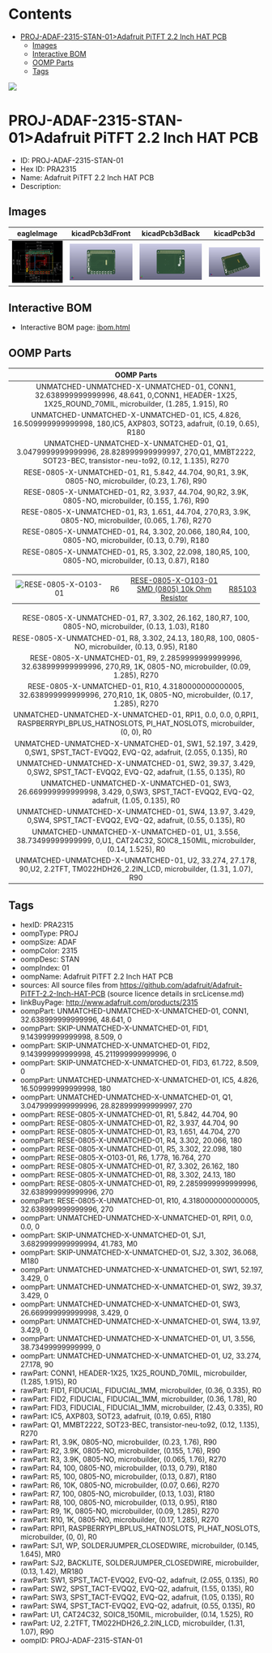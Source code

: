 



Contents
========

* [PROJ-ADAF-2315-STAN-01>Adafruit PiTFT 2.2 Inch HAT PCB](#proj-adaf-2315-stan-01adafruit-pitft-22-inch-hat-pcb)
	* [Images](#images)
	* [Interactive BOM](#interactive-bom)
	* [OOMP Parts](#oomp-parts)
	* [Tags](#tags)
  
![][im]
# PROJ-ADAF-2315-STAN-01>Adafruit PiTFT 2.2 Inch HAT PCB

- ID: PROJ-ADAF-2315-STAN-01
- Hex ID: PRA2315
- Name: Adafruit PiTFT 2.2 Inch HAT PCB
- Description: 

## Images
  
  

|eagleImage|kicadPcb3dFront|kicadPcb3dBack|kicadPcb3d|
| :---: | :---: | :---: | :---: |
|[![eagleImage](eagleImage_140.png)](eagleImage_600.png)|[![kicadPcb3dFront](kicadPcb3dFront_140.png)](kicadPcb3dFront_600.png)|[![kicadPcb3dBack](kicadPcb3dBack_140.png)](kicadPcb3dBack_600.png)|[![kicadPcb3d](kicadPcb3d_140.png)](kicadPcb3d_600.png)|

## Interactive BOM

- Interactive BOM page: [ibom.html](kicad/bom/ibom.html)

## OOMP Parts
  

|OOMP Parts|
| :---: |
|UNMATCHED-UNMATCHED-X-UNMATCHED-01, CONN1, 32.638999999999996, 48.641, 0,CONN1, HEADER-1X25, 1X25_ROUND_70MIL, microbuilder, (1.285, 1.915), R0|
|UNMATCHED-UNMATCHED-X-UNMATCHED-01, IC5, 4.826, 16.509999999999998, 180,IC5, AXP803, SOT23, adafruit, (0.19, 0.65), R180|
|UNMATCHED-UNMATCHED-X-UNMATCHED-01, Q1, 3.0479999999999996, 28.828999999999997, 270,Q1, MMBT2222, SOT23-BEC, transistor-neu-to92, (0.12, 1.135), R270|
|RESE-0805-X-UNMATCHED-01, R1, 5.842, 44.704, 90,R1, 3.9K, 0805-NO, microbuilder, (0.23, 1.76), R90|
|RESE-0805-X-UNMATCHED-01, R2, 3.937, 44.704, 90,R2, 3.9K, 0805-NO, microbuilder, (0.155, 1.76), R90|
|RESE-0805-X-UNMATCHED-01, R3, 1.651, 44.704, 270,R3, 3.9K, 0805-NO, microbuilder, (0.065, 1.76), R270|
|RESE-0805-X-UNMATCHED-01, R4, 3.302, 20.066, 180,R4, 100, 0805-NO, microbuilder, (0.13, 0.79), R180|
|RESE-0805-X-UNMATCHED-01, R5, 3.302, 22.098, 180,R5, 100, 0805-NO, microbuilder, (0.13, 0.87), R180|
|<table><tr><td>![RESE-0805-X-O103-01](https://raw.githubusercontent.com/oomlout/oomlout_OOMP_parts/main/RESE-0805-X-O103-01/image_140.jpg)</td><td> R6</td><td>[RESE-0805-X-O103-01<br>SMD (0805) 10k Ohm Resistor](https://github.com/oomlout/oomlout_OOMP_parts/tree/main/RESE-0805-X-O103-01/)</td><td>[R85103](https://github.com/oomlout/oomlout_OOMP_parts/tree/main/RESE-0805-X-O103-01/)</td></tr></table>|
|RESE-0805-X-UNMATCHED-01, R7, 3.302, 26.162, 180,R7, 100, 0805-NO, microbuilder, (0.13, 1.03), R180|
|RESE-0805-X-UNMATCHED-01, R8, 3.302, 24.13, 180,R8, 100, 0805-NO, microbuilder, (0.13, 0.95), R180|
|RESE-0805-X-UNMATCHED-01, R9, 2.2859999999999996, 32.638999999999996, 270,R9, 1K, 0805-NO, microbuilder, (0.09, 1.285), R270|
|RESE-0805-X-UNMATCHED-01, R10, 4.3180000000000005, 32.638999999999996, 270,R10, 1K, 0805-NO, microbuilder, (0.17, 1.285), R270|
|UNMATCHED-UNMATCHED-X-UNMATCHED-01, RPI1, 0.0, 0.0, 0,RPI1, RASPBERRYPI_BPLUS_HATNOSLOTS, PI_HAT_NOSLOTS, microbuilder, (0, 0), R0|
|UNMATCHED-UNMATCHED-X-UNMATCHED-01, SW1, 52.197, 3.429, 0,SW1, SPST_TACT-EVQQ2, EVQ-Q2, adafruit, (2.055, 0.135), R0|
|UNMATCHED-UNMATCHED-X-UNMATCHED-01, SW2, 39.37, 3.429, 0,SW2, SPST_TACT-EVQQ2, EVQ-Q2, adafruit, (1.55, 0.135), R0|
|UNMATCHED-UNMATCHED-X-UNMATCHED-01, SW3, 26.669999999999998, 3.429, 0,SW3, SPST_TACT-EVQQ2, EVQ-Q2, adafruit, (1.05, 0.135), R0|
|UNMATCHED-UNMATCHED-X-UNMATCHED-01, SW4, 13.97, 3.429, 0,SW4, SPST_TACT-EVQQ2, EVQ-Q2, adafruit, (0.55, 0.135), R0|
|UNMATCHED-UNMATCHED-X-UNMATCHED-01, U1, 3.556, 38.73499999999999, 0,U1, CAT24C32, SOIC8_150MIL, microbuilder, (0.14, 1.525), R0|
|UNMATCHED-UNMATCHED-X-UNMATCHED-01, U2, 33.274, 27.178, 90,U2, 2.2TFT, TM022HDH26_2.2IN_LCD, microbuilder, (1.31, 1.07), R90|

## Tags

- hexID: PRA2315
- oompType: PROJ
- oompSize: ADAF
- oompColor: 2315
- oompDesc: STAN
- oompIndex: 01
- oompName: Adafruit PiTFT 2.2 Inch HAT PCB
- sources: All source files from https://github.com/adafruit/Adafruit-PiTFT-2.2-Inch-HAT-PCB (source licence details in srcLicense.md)
- linkBuyPage: http://www.adafruit.com/products/2315
- oompPart: UNMATCHED-UNMATCHED-X-UNMATCHED-01, CONN1, 32.638999999999996, 48.641, 0
- oompPart: SKIP-UNMATCHED-X-UNMATCHED-01, FID1, 9.143999999999998, 8.509, 0
- oompPart: SKIP-UNMATCHED-X-UNMATCHED-01, FID2, 9.143999999999998, 45.211999999999996, 0
- oompPart: SKIP-UNMATCHED-X-UNMATCHED-01, FID3, 61.722, 8.509, 0
- oompPart: UNMATCHED-UNMATCHED-X-UNMATCHED-01, IC5, 4.826, 16.509999999999998, 180
- oompPart: UNMATCHED-UNMATCHED-X-UNMATCHED-01, Q1, 3.0479999999999996, 28.828999999999997, 270
- oompPart: RESE-0805-X-UNMATCHED-01, R1, 5.842, 44.704, 90
- oompPart: RESE-0805-X-UNMATCHED-01, R2, 3.937, 44.704, 90
- oompPart: RESE-0805-X-UNMATCHED-01, R3, 1.651, 44.704, 270
- oompPart: RESE-0805-X-UNMATCHED-01, R4, 3.302, 20.066, 180
- oompPart: RESE-0805-X-UNMATCHED-01, R5, 3.302, 22.098, 180
- oompPart: RESE-0805-X-O103-01, R6, 1.778, 16.764, 270
- oompPart: RESE-0805-X-UNMATCHED-01, R7, 3.302, 26.162, 180
- oompPart: RESE-0805-X-UNMATCHED-01, R8, 3.302, 24.13, 180
- oompPart: RESE-0805-X-UNMATCHED-01, R9, 2.2859999999999996, 32.638999999999996, 270
- oompPart: RESE-0805-X-UNMATCHED-01, R10, 4.3180000000000005, 32.638999999999996, 270
- oompPart: UNMATCHED-UNMATCHED-X-UNMATCHED-01, RPI1, 0.0, 0.0, 0
- oompPart: SKIP-UNMATCHED-X-UNMATCHED-01, SJ1, 3.6829999999999994, 41.783, M0
- oompPart: SKIP-UNMATCHED-X-UNMATCHED-01, SJ2, 3.302, 36.068, M180
- oompPart: UNMATCHED-UNMATCHED-X-UNMATCHED-01, SW1, 52.197, 3.429, 0
- oompPart: UNMATCHED-UNMATCHED-X-UNMATCHED-01, SW2, 39.37, 3.429, 0
- oompPart: UNMATCHED-UNMATCHED-X-UNMATCHED-01, SW3, 26.669999999999998, 3.429, 0
- oompPart: UNMATCHED-UNMATCHED-X-UNMATCHED-01, SW4, 13.97, 3.429, 0
- oompPart: UNMATCHED-UNMATCHED-X-UNMATCHED-01, U1, 3.556, 38.73499999999999, 0
- oompPart: UNMATCHED-UNMATCHED-X-UNMATCHED-01, U2, 33.274, 27.178, 90
- rawPart: CONN1, HEADER-1X25, 1X25_ROUND_70MIL, microbuilder, (1.285, 1.915), R0
- rawPart: FID1, FIDUCIAL, FIDUCIAL_1MM, microbuilder, (0.36, 0.335), R0
- rawPart: FID2, FIDUCIAL, FIDUCIAL_1MM, microbuilder, (0.36, 1.78), R0
- rawPart: FID3, FIDUCIAL, FIDUCIAL_1MM, microbuilder, (2.43, 0.335), R0
- rawPart: IC5, AXP803, SOT23, adafruit, (0.19, 0.65), R180
- rawPart: Q1, MMBT2222, SOT23-BEC, transistor-neu-to92, (0.12, 1.135), R270
- rawPart: R1, 3.9K, 0805-NO, microbuilder, (0.23, 1.76), R90
- rawPart: R2, 3.9K, 0805-NO, microbuilder, (0.155, 1.76), R90
- rawPart: R3, 3.9K, 0805-NO, microbuilder, (0.065, 1.76), R270
- rawPart: R4, 100, 0805-NO, microbuilder, (0.13, 0.79), R180
- rawPart: R5, 100, 0805-NO, microbuilder, (0.13, 0.87), R180
- rawPart: R6, 10K, 0805-NO, microbuilder, (0.07, 0.66), R270
- rawPart: R7, 100, 0805-NO, microbuilder, (0.13, 1.03), R180
- rawPart: R8, 100, 0805-NO, microbuilder, (0.13, 0.95), R180
- rawPart: R9, 1K, 0805-NO, microbuilder, (0.09, 1.285), R270
- rawPart: R10, 1K, 0805-NO, microbuilder, (0.17, 1.285), R270
- rawPart: RPI1, RASPBERRYPI_BPLUS_HATNOSLOTS, PI_HAT_NOSLOTS, microbuilder, (0, 0), R0
- rawPart: SJ1, WP, SOLDERJUMPER_CLOSEDWIRE, microbuilder, (0.145, 1.645), MR0
- rawPart: SJ2, BACKLITE, SOLDERJUMPER_CLOSEDWIRE, microbuilder, (0.13, 1.42), MR180
- rawPart: SW1, SPST_TACT-EVQQ2, EVQ-Q2, adafruit, (2.055, 0.135), R0
- rawPart: SW2, SPST_TACT-EVQQ2, EVQ-Q2, adafruit, (1.55, 0.135), R0
- rawPart: SW3, SPST_TACT-EVQQ2, EVQ-Q2, adafruit, (1.05, 0.135), R0
- rawPart: SW4, SPST_TACT-EVQQ2, EVQ-Q2, adafruit, (0.55, 0.135), R0
- rawPart: U1, CAT24C32, SOIC8_150MIL, microbuilder, (0.14, 1.525), R0
- rawPart: U2, 2.2TFT, TM022HDH26_2.2IN_LCD, microbuilder, (1.31, 1.07), R90
- oompID: PROJ-ADAF-2315-STAN-01



[im]: kicadPcb3d_450.png
